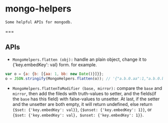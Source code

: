 # mongo-helpers
    Some helpful APIs for mongodb.
===
## APIs
- `MongoHelpers.flatten (obj):` handle an plain object, change it to {'key.embedKey': val} form. for example.
```js
var o = {a: {b: [{aa: 1, bb: new Date()}]}};
o = JSON.stringify(MongoHelpers.flatten(o)); // '{"a.b.0.aa":1,"a.b.0.bb":"2016-07-06T03:42:53.511Z"}';
```
- `MongoHelpers.flattenToModifier (base, mirror):` compare the `base` and `mirror`, then add the fileds with truth-values to setter, and the fields(if the `base` has this field) with false-values to unsetter. At last, if the setter and the unsetter are both empty, it will return undefined, else return `{$set: {'key.embedKey': val}}`, `{$unset: {'key.embedKey': 1}}`, or `{$set: {'key.embedKey': val}, $unset: {'key.embedKey': 1}}`.